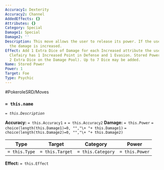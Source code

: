```yaml
---
Accuracy1: Dexterity
Accuracy2: Channel
AddedEffects: {}
Attributes: {}
Category: Special
Damage1: Special
Damage2: ''
Description: This move allows the user to release its power. If the user has any boosts,
  the damage is increased.
Effect: Add 1 Extra Dice of Damage for each Increased attribute the user has (ie.
  Clefairy has 1 Increased Point in Defense and 1 Evasion. Stored Power will have
  2 Extra Dice on the Damage Pool). Up to 7 Dice may be added.
Name: Stored Power
Power: 1
Target: Foe
Type: Psychic
---
```


#PokeroleSRD/Moves

### `= this.name`
*`= this.Description`*

**Accuracy:** `= this.Accuracy1` + `= this.Accuracy2`
**Damage:** `= this.Power` `= choice(length(this.Damage1)=0, "","\+ "+ this.Damage1)` `= choice(length(this.Damage2)=0, "","\+ "+ this.Damage2)`

| Type          | Target          | Category          | Power          |
| ------------- | --------------- | ----------------  | -------------- |
| `= this.Type` | `= this.Target` | `= this.Category` | `= this.Power` | 

**Effect:** `= this.Effect`